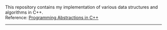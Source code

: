 This repository contains my implementation of various data structures and algorithms in C++.   
Reference: [Programming Abstractions in C++](https://web.stanford.edu/class/archive/cs/cs106b/cs106b.1136/materials/CS106BX-Reader.pdf "Programming Abstractions in C++")    
***
